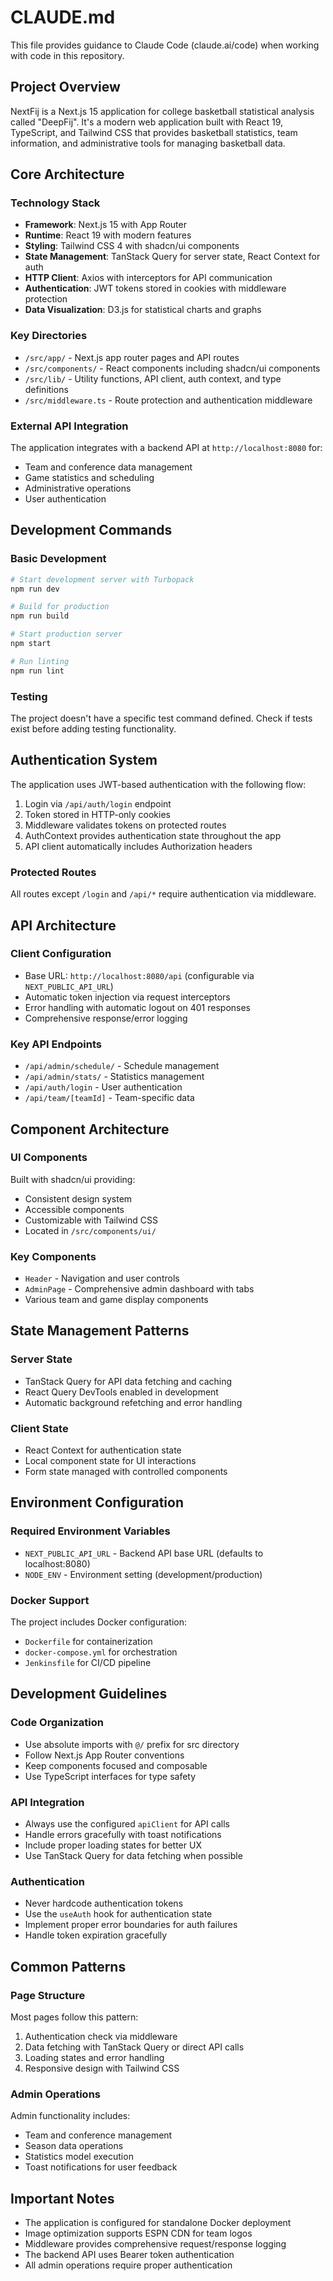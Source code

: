 # CLAUDE.md

This file provides guidance to Claude Code (claude.ai/code) when working with code in this repository.

## Project Overview

NextFij is a Next.js 15 application for college basketball statistical analysis called "DeepFij". It's a modern web application built with React 19, TypeScript, and Tailwind CSS that provides basketball statistics, team information, and administrative tools for managing basketball data.

## Core Architecture

### Technology Stack
- **Framework**: Next.js 15 with App Router
- **Runtime**: React 19 with modern features
- **Styling**: Tailwind CSS 4 with shadcn/ui components
- **State Management**: TanStack Query for server state, React Context for auth
- **HTTP Client**: Axios with interceptors for API communication
- **Authentication**: JWT tokens stored in cookies with middleware protection
- **Data Visualization**: D3.js for statistical charts and graphs

### Key Directories
- `/src/app/` - Next.js app router pages and API routes
- `/src/components/` - React components including shadcn/ui components
- `/src/lib/` - Utility functions, API client, auth context, and type definitions
- `/src/middleware.ts` - Route protection and authentication middleware

### External API Integration
The application integrates with a backend API at `http://localhost:8080` for:
- Team and conference data management
- Game statistics and scheduling
- Administrative operations
- User authentication

## Development Commands

### Basic Development
```bash
# Start development server with Turbopack
npm run dev

# Build for production
npm run build

# Start production server
npm start

# Run linting
npm run lint
```

### Testing
The project doesn't have a specific test command defined. Check if tests exist before adding testing functionality.

## Authentication System

The application uses JWT-based authentication with the following flow:
1. Login via `/api/auth/login` endpoint
2. Token stored in HTTP-only cookies
3. Middleware validates tokens on protected routes
4. AuthContext provides authentication state throughout the app
5. API client automatically includes Authorization headers

### Protected Routes
All routes except `/login` and `/api/*` require authentication via middleware.

## API Architecture

### Client Configuration
- Base URL: `http://localhost:8080/api` (configurable via `NEXT_PUBLIC_API_URL`)
- Automatic token injection via request interceptors
- Error handling with automatic logout on 401 responses
- Comprehensive response/error logging

### Key API Endpoints
- `/api/admin/schedule/` - Schedule management
- `/api/admin/stats/` - Statistics management
- `/api/auth/login` - User authentication
- `/api/team/[teamId]` - Team-specific data

## Component Architecture

### UI Components
Built with shadcn/ui providing:
- Consistent design system
- Accessible components
- Customizable with Tailwind CSS
- Located in `/src/components/ui/`

### Key Components
- `Header` - Navigation and user controls
- `AdminPage` - Comprehensive admin dashboard with tabs
- Various team and game display components

## State Management Patterns

### Server State
- TanStack Query for API data fetching and caching
- React Query DevTools enabled in development
- Automatic background refetching and error handling

### Client State
- React Context for authentication state
- Local component state for UI interactions
- Form state managed with controlled components

## Environment Configuration

### Required Environment Variables
- `NEXT_PUBLIC_API_URL` - Backend API base URL (defaults to localhost:8080)
- `NODE_ENV` - Environment setting (development/production)

### Docker Support
The project includes Docker configuration:
- `Dockerfile` for containerization
- `docker-compose.yml` for orchestration
- `Jenkinsfile` for CI/CD pipeline

## Development Guidelines

### Code Organization
- Use absolute imports with `@/` prefix for src directory
- Follow Next.js App Router conventions
- Keep components focused and composable
- Use TypeScript interfaces for type safety

### API Integration
- Always use the configured `apiClient` for API calls
- Handle errors gracefully with toast notifications
- Include proper loading states for better UX
- Use TanStack Query for data fetching when possible

### Authentication
- Never hardcode authentication tokens
- Use the `useAuth` hook for authentication state
- Implement proper error boundaries for auth failures
- Handle token expiration gracefully

## Common Patterns

### Page Structure
Most pages follow this pattern:
1. Authentication check via middleware
2. Data fetching with TanStack Query or direct API calls
3. Loading states and error handling
4. Responsive design with Tailwind CSS

### Admin Operations
Admin functionality includes:
- Team and conference management
- Season data operations
- Statistics model execution
- Toast notifications for user feedback

## Important Notes

- The application is configured for standalone Docker deployment
- Image optimization supports ESPN CDN for team logos
- Middleware provides comprehensive request/response logging
- The backend API uses Bearer token authentication
- All admin operations require proper authentication
